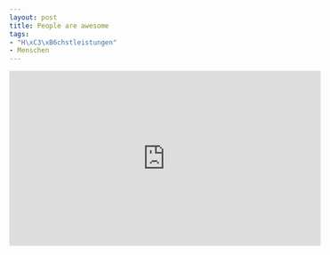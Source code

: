 ```yaml
---
layout: post
title: People are awesome
tags:
- "H\xC3\xB6chstleistungen"
- Menschen
---
```


<iframe width="560" height="315" src="http://www.youtube.com/embed/J3vPa_5M19Q" frameborder="0"> </iframe>
